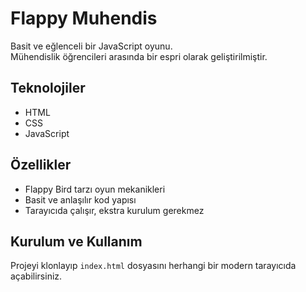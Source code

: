 # Flappy Muhendis

Basit ve eğlenceli bir JavaScript oyunu.  
Mühendislik öğrencileri arasında bir espri olarak geliştirilmiştir.

## Teknolojiler

- HTML
- CSS
- JavaScript

## Özellikler

- Flappy Bird tarzı oyun mekanikleri
- Basit ve anlaşılır kod yapısı
- Tarayıcıda çalışır, ekstra kurulum gerekmez

## Kurulum ve Kullanım

Projeyi klonlayıp `index.html` dosyasını herhangi bir modern tarayıcıda açabilirsiniz.
